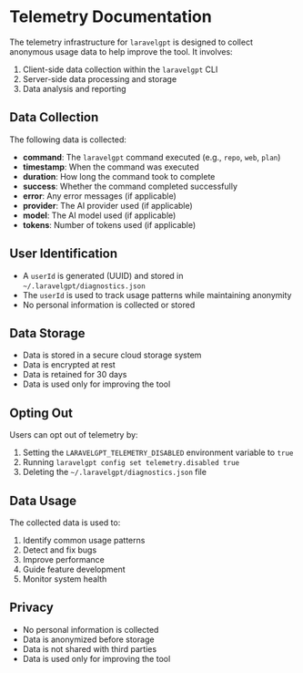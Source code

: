 # Telemetry Documentation

The telemetry infrastructure for `laravelgpt` is designed to collect anonymous usage data to help improve the tool. It involves:

1. Client-side data collection within the `laravelgpt` CLI
2. Server-side data processing and storage
3. Data analysis and reporting

## Data Collection

The following data is collected:

- **command**: The `laravelgpt` command executed (e.g., `repo`, `web`, `plan`)
- **timestamp**: When the command was executed
- **duration**: How long the command took to complete
- **success**: Whether the command completed successfully
- **error**: Any error messages (if applicable)
- **provider**: The AI provider used (if applicable)
- **model**: The AI model used (if applicable)
- **tokens**: Number of tokens used (if applicable)

## User Identification

- A `userId` is generated (UUID) and stored in `~/.laravelgpt/diagnostics.json`
- The `userId` is used to track usage patterns while maintaining anonymity
- No personal information is collected or stored

## Data Storage

- Data is stored in a secure cloud storage system
- Data is encrypted at rest
- Data is retained for 30 days
- Data is used only for improving the tool

## Opting Out

Users can opt out of telemetry by:

1. Setting the `LARAVELGPT_TELEMETRY_DISABLED` environment variable to `true`
2. Running `laravelgpt config set telemetry.disabled true`
3. Deleting the `~/.laravelgpt/diagnostics.json` file

## Data Usage

The collected data is used to:

1. Identify common usage patterns
2. Detect and fix bugs
3. Improve performance
4. Guide feature development
5. Monitor system health

## Privacy

- No personal information is collected
- Data is anonymized before storage
- Data is not shared with third parties
- Data is used only for improving the tool 
